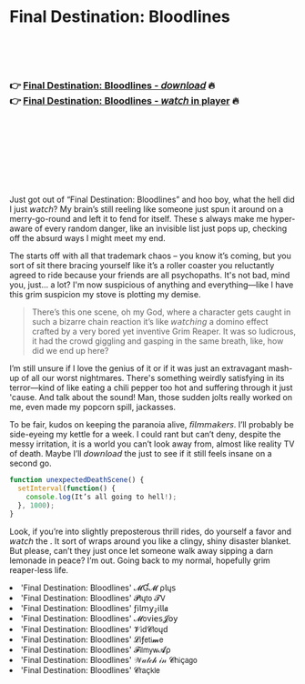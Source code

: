 <h1>Final Destination: Bloodlines</h1>

<br><br><br>

<h3>👉 <a href="https://Erics-mextdarihou1986.github.io/xxlhupcbsx/">Final Destination: Bloodlines - 𝘥𝘰𝘸𝘯𝘭𝘰𝘢𝘥</a> 🔥<br>
👉 <a href="https://Erics-mextdarihou1986.github.io/xxlhupcbsx/">Final Destination: Bloodlines - 𝘸𝘢𝘵𝘤𝘩 in player</a> 🔥
</h3>



<br><br><br><br><br><br><br>


Just got out of “Final Destination: Bloodlines” and hoo boy, what the hell did I just 𝘸𝘢𝘵𝘤𝘩? My brain’s still reeling like someone just spun it around on a merry-go-round and left it to fend for itself. These  s always make me hyper-aware of every random danger, like an invisible list just pops up, checking off the absurd ways I might meet my end. 

The   starts off with all that trademark chaos – you know it’s coming, but you sort of sit there bracing yourself like it’s a roller coaster you reluctantly agreed to ride because your friends are all psychopaths. It's not bad, mind you, just... a lot? I'm now suspicious of anything and everything—like I have this grim suspicion my stove is plotting my demise. 

> There’s this one scene, oh my God, where a character gets caught in such a bizarre chain reaction it’s like 𝘸𝘢𝘵𝘤𝘩𝘪𝘯𝘨 a domino effect crafted by a very bored yet inventive Grim Reaper. It was so ludicrous, it had the crowd giggling and gasping in the same breath, like, how did we end up here?

I’m still unsure if I love the genius of it or if it was just an extravagant mash-up of all our worst nightmares. There's something weirdly satisfying in its terror—kind of like eating a chili pepper too hot and suffering through it just 'cause. And talk about the sound! Man, those sudden jolts really worked on me, even made my popcorn spill, jackasses.

To be fair, kudos on keeping the paranoia alive, 𝘧𝘪𝘭𝘮𝘮𝘢𝘬𝘦𝘳𝘴. I’ll probably be side-eyeing my kettle for a week. I could rant but can’t deny, despite the messy irritation, it is a world you can’t look away from, almost like reality TV of death. Maybe I’ll 𝘥𝘰𝘸𝘯𝘭𝘰𝘢𝘥 the   just to see if it still feels insane on a second go.

```javascript
function unexpectedDeathScene() {
  setInterval(function() {
    console.log(It’s all going to hell!);
  }, 1000);
}
```

Look, if you’re into slightly preposterous thrill rides, do yourself a favor and 𝘸𝘢𝘵𝘤𝘩 the  . It sort of wraps around you like a clingy, shiny disaster blanket. But please, can’t they just once let someone walk away sipping a darn lemonade in peace? I’m out. Going back to my normal, hopefully grim reaper-less life.

<li>'Final Destination: Bloodlines' 𝓜Ɠ𝓜 ρ𝗅ų𝗌</li>
<li>'Final Destination: Bloodlines' 𝓟𝗅ų𝗍𝗈 𝓣𝖵</li>
<li>'Final Destination: Bloodlines' ƒ𝗂𝗅𝗆𝗒𝓏𝗂𝗅𝗅𝖆</li>
<li>'Final Destination: Bloodlines' 𝓜𝗈ν𝗂𝖾𝗌𝓙𝗈𝗒</li>
<li>'Final Destination: Bloodlines' 𝓥𝗂ԁ𝓒𝗅𝗈ųԁ</li>
<li>'Final Destination: Bloodlines' 𝓛𝗂ƒ𝖾𝗍𝗂𝓶𝖾</li>
<li>'Final Destination: Bloodlines' 𝓕𝗂𝗅𝗆𝗒𝗐𝓐ρ</li>
<li>'Final Destination: Bloodlines' 𝒲𝒶𝓉𝒸𝒽 𝒾𝓃 𝓒𝗁𝗂ç𝖺𝗀𝗈</li>
<li>'Final Destination: Bloodlines' 𝓒𝗋𝖺ç𝗄𝗅𝖾</li>

